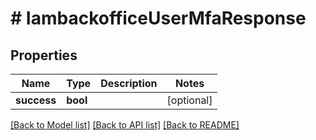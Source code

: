 # # IambackofficeUserMfaResponse


## Properties 


Name | Type | Description | Notes
------------ | ------------- | ------------- | -------------
**success**| **bool** |   | [optional]


[[Back to Model list]](../../README.md#models) [[Back to API list]](../../README.md#endpoints) [[Back to README]](../../README.md)

